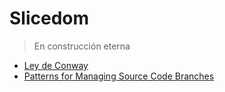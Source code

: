 # Slicedom

> En construcción eterna

- [Ley de Conway](./reference/Ley-de-Conway.md)
- [Patterns for Managing Source Code Branches](./reference/Patterns-for-Managing-Source-Code-Branches.md)
